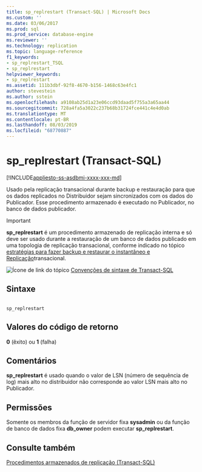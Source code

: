 ```yaml
---
title: sp_replrestart (Transact-SQL) | Microsoft Docs
ms.custom: ''
ms.date: 03/06/2017
ms.prod: sql
ms.prod_service: database-engine
ms.reviewer: ''
ms.technology: replication
ms.topic: language-reference
f1_keywords:
- sp_replrestart_TSQL
- sp_replrestart
helpviewer_keywords:
- sp_replrestart
ms.assetid: 111b3dbf-92f8-4670-b156-1468c63e4fc1
author: stevestein
ms.author: sstein
ms.openlocfilehash: a9108ab25d1a23e06ccd93daad5f755a3a65aa44
ms.sourcegitcommit: 728a4fa5a3022c237b68b31724fce441c4e4d0ab
ms.translationtype: MT
ms.contentlocale: pt-BR
ms.lasthandoff: 08/03/2019
ms.locfileid: "68770887"
---
```

# <a name="spreplrestart-transact-sql"></a>sp_replrestart (Transact-SQL)
[!INCLUDE[appliesto-ss-asdbmi-xxxx-xxx-md](../../includes/appliesto-ss-asdbmi-xxxx-xxx-md.md)]

  Usado pela replicação transacional durante backup e restauração para que os dados replicados no Distribuidor sejam sincronizados com os dados do Publicador. Esse procedimento armazenado é executado no Publicador, no banco de dados publicador.  
  
> [!IMPORTANT]  
>  **sp_replrestart** é um procedimento armazenado de replicação interna e só deve ser usado durante a restauração de um banco de dados publicado em uma topologia de replicação transacional, conforme indicado no tópico [estratégias para fazer backup e restaurar o instantâneo e Replicação](../../relational-databases/replication/administration/strategies-for-backing-up-and-restoring-snapshot-and-transactional-replication.md)transacional.  
  
 ![Ícone de link do tópico](../../database-engine/configure-windows/media/topic-link.gif "Ícone de link do tópico") [Convenções de sintaxe de Transact-SQL](../../t-sql/language-elements/transact-sql-syntax-conventions-transact-sql.md)  
  
## <a name="syntax"></a>Sintaxe  
  
```  
  
sp_replrestart  
```  
  
## <a name="return-code-values"></a>Valores do código de retorno  
 **0** (êxito) ou **1** (falha)  
  
## <a name="remarks"></a>Comentários  
 **sp_replrestart** é usado quando o valor de LSN (número de sequência de log) mais alto no distribuidor não corresponde ao valor LSN mais alto no Publicador.  
  
## <a name="permissions"></a>Permissões  
 Somente os membros da função de servidor fixa **sysadmin** ou da função de banco de dados fixa **db_owner** podem executar **sp_replrestart**.  
  
## <a name="see-also"></a>Consulte também  
 [Procedimentos armazenados de replicação &#40;Transact-SQL&#41;](../../relational-databases/system-stored-procedures/replication-stored-procedures-transact-sql.md)  
  
  
